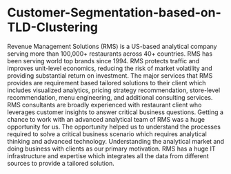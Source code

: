 # Customer-Segmentation-based-on-TLD-Clustering
Revenue Management Solutions (RMS) is a US-based analytical company serving more than 100,000+ restaurants across 40+ countries. RMS has been serving world top brands since 1994. RMS protects traffic and improves unit-level economics, reducing the risk of market volatility and providing substantial return on investment. The major services that RMS provides are requirement based tailored solutions to their client which includes visualized analytics, pricing strategy recommendation, store-level recommendation, menu engineering, and additional consulting services. RMS consultants are broadly experienced with restaurant client who leverages customer insights to answer critical business questions. 
Getting a chance to work with an advanced analytical team of RMS was a huge opportunity for us. The opportunity helped us to understand the processes required to solve a critical business scenario which requires analytical thinking and advanced technology. Understanding the analytical market and doing business with clients as our primary motivation. RMS has a huge IT infrastructure and expertise which integrates all the data from different sources to provide a tailored solution. 
